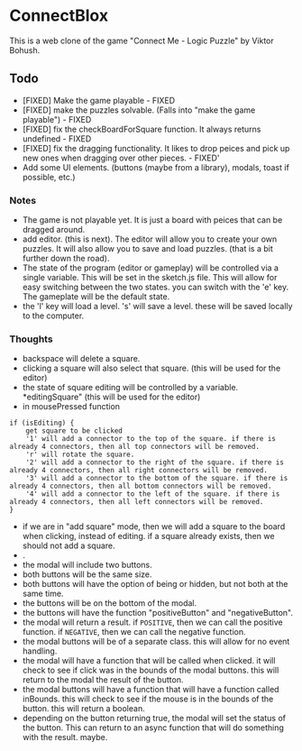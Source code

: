 # ConnectBlox

This is a web clone of the game "Connect Me - Logic Puzzle" by Viktor Bohush.

## Todo

+ [FIXED] Make the game playable - FIXED
+ [FIXED] make the puzzles solvable. (Falls into "make the game playable") - FIXED
+ [FIXED] fix the checkBoardForSquare function. It always returns undefined - FIXED
+ [FIXED] fix the dragging functionality. It likes to drop peices and pick up new ones when dragging over other pieces. - FIXED'
+ Add some UI elements. (buttons (maybe from a library), modals, toast if possible, etc.)

### Notes

+ The game is not playable yet. It is just a board with peices that can be dragged around.
+ add editor. (this is next). The editor will allow you to create your own puzzles. It will also allow you to save and load puzzles. (that is a bit further down the road).
+ The state of the program (editor or gameplay) will be controlled via a single variable. This will be set in the sketch.js file. This will allow for easy switching between the two states. you can switch with the 'e' key. The gameplate will be the default state.
+ the 'l' key will load a level. 's' will save a level. these will be saved locally to the computer.

### Thoughts

+ backspace will delete a square.
+ clicking a square will also select that square. (this will be used for the editor)
+ the state of square editing will be controlled by a variable. *editingSquare" (this will be used for the editor)
+ in mousePressed function
```
if (isEditing) {
    get square to be clicked
    '1' will add a connector to the top of the square. if there is already 4 connectors, then all top connectors will be removed.
    'r' will rotate the square.
    '2' will add a connector to the right of the square. if there is already 4 connectors, then all right connectors will be removed.
    '3' will add a connector to the bottom of the square. if there is already 4 connectors, then all bottom connectors will be removed.
    '4' will add a connector to the left of the square. if there is already 4 connectors, then all left connectors will be removed.
}
```
+ if we are in "add square" mode, then we will add a square to the board when clicking, instead of editing. if a square already exists, then we should not add a square.
+ .
+ the modal will include two buttons.
+ both buttons will be the same size.
+ both buttons will have the option of being or hidden, but not both at the same time.
+ the buttons will be on the bottom of the modal.
+ the buttons will have the function "positiveButton" and "negativeButton".
+ the modal will return a result. if `POSITIVE`, then we can call the positive function. if `NEGATIVE`, then we can call the negative function.
+ the modal buttons will be of a separate class. this will allow for no event handling.
+ the modal will have a function that will be called when clicked. it will check to see if click was in the bounds of the modal buttons. this will return to the modal the result of the button.
+ the modal buttons will have a function that will have a function called inBounds. this will check to see if the mouse is in the bounds of the button. this will return a boolean.
+ depending on the button returning true, the modal will set the status of the button. This can return to an async function that will do something with the result. maybe.